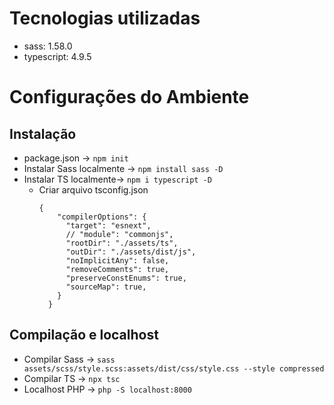 # Tecnologias utilizadas
- sass: 1.58.0
- typescript: 4.9.5

# Configurações do Ambiente

## Instalação
- package.json -> `npm init`
- Instalar Sass localmente -> `npm install sass -D`
- Instalar TS localmente-> `npm i typescript -D`
  - Criar arquivo tsconfig.json
    ```
    {
        "compilerOptions": {
          "target": "esnext",
          // "module": "commonjs",
          "rootDir": "./assets/ts",                                  
          "outDir": "./assets/dist/js",                                        
          "noImplicitAny": false,
          "removeComments": true,
          "preserveConstEnums": true,
          "sourceMap": true,  
        }
      } 
      ```

## Compilação e localhost
- Compilar Sass -> `sass assets/scss/style.scss:assets/dist/css/style.css --style compressed`
- Compilar TS -> `npx tsc`
- Localhost PHP -> `php -S localhost:8000`
